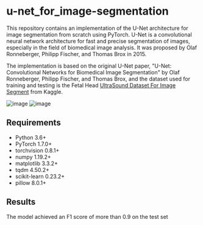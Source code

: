 # u-net_for_image-segmentation

This repository contains an implementation of the U-Net architecture for image segmentation from scratch using PyTorch. U-Net is a convolutional neural network architecture for fast and precise segmentation of images, especially in the field of biomedical image analysis. It was proposed by Olaf Ronneberger, Philipp Fischer, and Thomas Brox in 2015.

The implementation is based on the original U-Net paper, "U-Net: Convolutional Networks for Biomedical Image Segmentation" by Olaf Ronneberger, Philipp Fischer, and Thomas Brox, and the dataset used for training and testing is the Fetal Head [UltraSound Dataset For Image Segment](https://www.kaggle.com/datasets/ankit8467/fetal-head-ultrasound-dataset-for-image-segment) from Kaggle.

![image](https://user-images.githubusercontent.com/78913240/231573416-5d0007e0-6edf-4d39-8d75-39bd9366e9d1.png)
![image](https://user-images.githubusercontent.com/78913240/231573472-242d2465-cf72-4dbc-9a72-00d2b1d7c650.png)

## Requirements
- Python 3.6+
- PyTorch 1.7.0+
- torchvision 0.8.1+
- numpy 1.19.2+
- matplotlib 3.3.2+
- tqdm 4.50.2+
- scikit-learn 0.23.2+
- pillow 8.0.1+

## Results
The model achieved an F1 score of more than 0.9 on the test set

